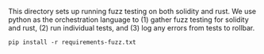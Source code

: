 This directory sets up running fuzz testing on both solidity and rust. We use python as the orchestration language
to (1) gather fuzz testing for solidity and rust, (2) run individual tests, and (3) log any errors from tests to
rollbar.

```
pip install -r requirements-fuzz.txt
```